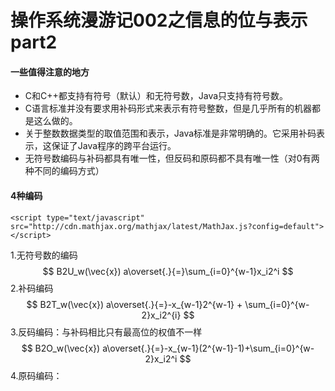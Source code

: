 # 操作系统漫游记002之信息的位与表示part2

#### 一些值得注意的地方

+ C和C++都支持有符号（默认）和无符号数，Java只支持有符号数。
+ C语言标准并没有要求用补码形式来表示有符号整数，但是几乎所有的机器都是这么做的。
+ 关于整数数据类型的取值范围和表示，Java标准是非常明确的。它采用补码表示，这保证了Java程序的跨平台运行。
+ 无符号数编码与补码都具有唯一性，但反码和原码都不具有唯一性（对0有两种不同的编码方式）

#### 4种编码

```
<script type="text/javascript" src="http://cdn.mathjax.org/mathjax/latest/MathJax.js?config=default"></script>
```

1.无符号数的编码
$$
B2U_w(\vec{x}) a\overset{.}{=}\sum_{i=0}^{w-1}x_i2^i
$$
2.补码编码
$$
B2T_w(\vec{x}) a\overset{.}{=}-x_{w-1}2^{w-1} + \sum_{i=0}^{w-2}x_i2^{i}
$$
3.反码编码：与补码相比只有最高位的权值不一样
$$
B2O_w(\vec{x}) a\overset{.}{=}-x_{w-1}(2^{w-1}-1)+\sum_{i=0}^{w-2}x_i2^i
$$
4.原码编码：



